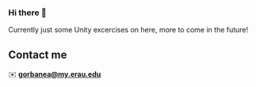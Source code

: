 ### Hi there 👋

Currently just some Unity excercises on here, more to come in the future!
## Contact me
✉️ <b>gorbanea@my.erau.edu</b> 
